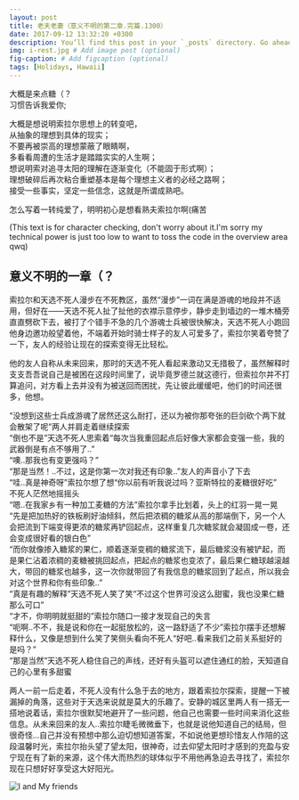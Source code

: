 ```yaml
---
layout: post
title: 老夫老妻（意义不明的第二章.完篇.1300）
date: 2017-09-12 13:32:20 +0300
description: You’ll find this post in your `_posts` directory. Go ahead and edit it and re-build the site to see your changes. # Add post description (optional)
img: i-rest.jpg # Add image post (optional)
fig-caption: # Add figcaption (optional)
tags: [Holidays, Hawaii]
---
```

 
 大概是来点糖（？\
 习惯告诉我爱你;
 
 大概是想说明索拉尔思想上的转变吧，  \
 从抽象的理想到具体的现实；\
 不要再被崇高的理想蒙蔽了眼睛啊，\
 多看看周遭的生活才是踏踏实实的人生啊；\
 想说明索对追寻太阳的理解在逐渐变化（不能固于形式啊）；\
 理想破碎后再次粘合重塑基本是每个理想主义者的必经之路啊；\
 接受一些事实，坚定一些信念，这就是所谓成熟吧。
 
 怎么写着一转纯爱了，明明初心是想看熟夫索拉尔啊(痛苦

(This text is for character checking, don't worry about it.I'm sorry my technical power is just too low to want to toss the code in the overview area qwq)



## 意义不明的一章（？

索拉尔和天选不死人漫步在不死教区，虽然“漫步”一词在满是游魂的地段并不适用，但好在——天选不死人扯了扯他的衣襟示意停步，静步走到墙边的一堆木桶旁直直劈砍下去，被打了个错手不急的几个游魂士兵被很快解决，天选不死人小跑回他身边邀功般望着他，不端着开始时骑士样子的友人可爱多了，索拉尔笑着夸赞了一下，友人的经验让现在的探索变得无比轻松。

他的友人自称从未来回来，那时的天选不死人看起来激动又无措极了，虽然解释时支支吾吾说自己是被困在这段时间里了，说毕竟罗德兰就这德行，但索拉尔并不打算追问，对方看上去并没有为被送回而困扰，先让彼此缓缓吧，他们的时间还很多，他想。

“没想到这些士兵成游魂了居然还这么耐打，还以为被你那夸张的巨剑砍个两下就会散架了呢”两人并肩走着继续探索\
“倒也不是”天选不死人思索着“每次当我重回起点后好像大家都会变强一些，我的武器倒是有点不够用了..”\
“噢..那我也有变更强吗？”\
“那是当然！..不过，这是你第一次对我还有印象..”友人的声音小了下去\
“哇..真是神奇呀”索拉尔想了想“你以前有听我说过吗？亚斯特拉的麦糖很好吃”\
不死人茫然地摇摇头\
“嗯..在我家乡有一种加工麦糖的方法”索拉尔拿手比划着，头上的红羽一晃一晃\
“先是把加热好的铁板刷好油倾斜，然后把浓稠的糖浆从高的那端倒下，另一个人会把流到下端变得更浓的糖浆再铲回起点，这样重复几次糖浆就会凝固成一卷，还会变成很好看的银白色”\
“而你就像掺入糖浆的果仁，顺着逐渐变稠的糖浆流下，最后糖浆没有被铲起，而是果仁沾着浓稠的麦糖被挑回起点，把起点的糖浆也变浓了，最后果仁糖球越滚越大，带回的糖浆也越多，这一次你就带回了有我信息的糖浆回到了起点，所以我会对这个世界和你有些印象..”\
“真是有趣的解释”天选不死人笑了笑“不过这个世界可没这么甜蜜，我也没果仁糖那么可口”\
“才不，你明明就挺甜的”索拉尔随口一接才发现自己的失言\
“呃啊..不不，我是说和你在一起挺放松的，这一路舒适了不少”索拉尔摆手还想解释什么，又像是想到什么笑了笑侧头看向不死人“好吧..看来我们之前关系挺好的是吗？”\
“那是当然”天选不死人稳住自己的声线，还好有头盔可以遮住通红的脸，天知道自己的心里有多甜蜜

两人一前一后走着，不死人没有什么急于去的地方，跟着索拉尔探索，提醒一下被漏掉的角落，这些对于天选来说就是莫大的乐趣了。安静的城区里两人有一搭无一搭地说着话，索拉尔很默契地避开了一些问题，他自己也需要一些时间来消化这些信息。从未来回来的友人..索拉尔睫毛微微垂下，也就是说他知道自己的结局，但很奇怪...自己并没有预想中那么迫切想知道答案，不如说他更想珍惜友人作陪的这段温馨时光，索拉尔抬头望了望太阳，很神奇，过去仰望太阳时才感到的充盈与安宁现在有了新的来源，这个伟大而热烈的球体似乎不用他再急迫去寻找了，索拉尔现在只想好好享受这大好阳光。




![I and My friends]({{site.baseurl}}/assets/img/sun_by_tsoup_dbhww72-375w-2x.jpg)
